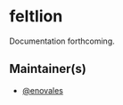 # feltlion

Documentation forthcoming.

## Maintainer(s)

- [@enovales](https://github.com/enovales)

